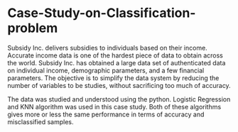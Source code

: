 # Case-Study-on-Classification-problem
Subsidy Inc. delivers subsidies to individuals based on their income. Accurate income data is one of the hardest piece of data to obtain across the world. Subsidy Inc. has obtained a large data set of authenticated data on individual income, demographic parameters, and a few financial parameters. The objective is to simplify the data system by reducing the number of variables to be studies, without sacrificing too much of accuracy. 


The data was studied and understood using the python.
Logistic Regression and KNN algorithm was used in this case study.
Both of these algorithms gives more or less the same performance in terms of accuracy and misclassified samples. 
